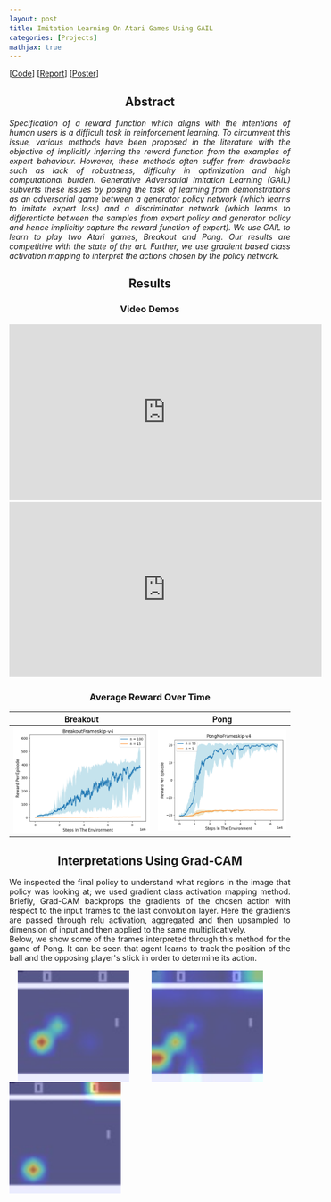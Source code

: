```yaml
---
layout: post
title: Imitation Learning On Atari Games Using GAIL
categories: [Projects]
mathjax: true
---
```


[[Code](..)] [[Report]()] [[Poster]()]

<h2>
    <center>Abstract</center>
</h2>
<p align="justify">
      <em>Specification of a reward function which aligns with the intentions of human users is a difficult task in reinforcement learning. To circumvent this issue, various methods have been proposed in the literature with the objective of implicitly inferring the reward function from the examples of expert behaviour. However, these methods often suffer from drawbacks such as lack of robustness, difficulty in optimization and high computational burden. Generative Adversarial Imitation Learning (GAIL) subverts these issues by posing the task of learning from demonstrations as an adversarial game between a generator policy network (which learns to imitate expert loss) and a discriminator network (which learns to differentiate between the samples from expert policy and generator policy and hence implicitly capture the reward function of expert). We use GAIL to learn to play two Atari games, Breakout and Pong. Our results are competitive with the state of the art. Further, we use gradient based class activation mapping to interpret the actions chosen by the policy network.</em>
  </p>
<h2>
    <center>Results</center>
</h2>
<h3>
    <center>Video Demos</center>
</h3>



<p align="center">
<iframe width="560" height="315" src="https://www.youtube.com/embed/UgKxI8EfBf4" frameborder="0" allow="accelerometer; autoplay; encrypted-media; gyroscope; picture-in-picture" allowfullscreen></iframe>

<iframe width="560" height="315" src="https://www.youtube.com/embed/P1BICZbX25U" frameborder="0" allow="accelerometer; autoplay; encrypted-media; gyroscope; picture-in-picture" allowfullscreen></iframe>
</p>

<h3>
<center>Average Reward Over Time</center></h3>

Breakout             |  Pong
:-------------------------:|:-------------------------:
![](/images/GAIL/breakout.png)  |  ![](/images/GAIL/pong.png)

<h2>
    <center>Interpretations Using Grad-CAM</center>
</h2>
<p align="justify">
    We inspected the final policy to understand what regions in the image that policy was looking at; we used gradient class activation mapping method. Briefly, Grad-CAM backprops the gradients of the chosen action with respect to the input frames to the last convolution layer. Here the gradients are passed through relu activation, aggregated and then upsampled to dimension of input and then applied to the same multiplicatively. 
<br>    
Below, we show some of the frames interpreted through this method for the game of Pong. It can be seen that agent learns to track the position of the ball and the opposing player's stick in order to determine its action.
</p>

<p align="middle">

<img align="left" src="/images/GAIL/map15.jpg" width="200" style="vertical-align:middle;margin:0px 15px" alt="Made with Angular" title="Angular" hspace="20"/>
<img align="left" src="/images/GAIL/map16.jpg" width="200" style="vertical-align:middle;margin:0px 25px" alt="Made with Bootstrap" title="Bootstrap" hspace="20"/>
<img align="left" src="/images/GAIL/map20.jpg" width="200" style="vertical-align:middle;margin:0px 0px" alt="Developed using Browsersync" title="Browsersync" hspace="20"/>
<br/><br/><br/><br/><br/>

</p>